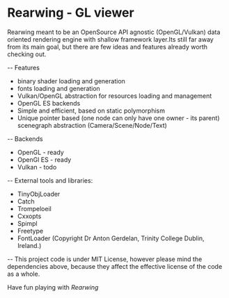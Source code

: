 # Rearwing - GL viewer

Rearwing meant to be an OpenSource API agnostic (OpenGL/Vulkan) data oriented rendering engine with shallow framework layer.Its still far away from its main goal, but there are few ideas and features already worth checking out.

-- Features
- binary shader loading and generation
- fonts loading and generation
- Vulkan/OpenGL abstraction for resources loading and management
- OpenGL ES backends
- Simple and efficient, based on static polymorphism 
- Unique pointer based (one node can only have one owner - its parent) scenegraph abstraction (Camera/Scene/Node/Text)

-- Backends
- OpenGL - ready
- OpenGl ES - ready
- Vulkan - todo

-- External tools and libraries:
- TinyObjLoader
- Catch
- Trompeloeil
- Cxxopts
- Spimpl
- Freetype
- FontLoader (Copyright Dr Anton Gerdelan, Trinity College Dublin, Ireland.)

-- This project code is under MIT License, however please mind the dependencies above, because they affect the
 effective license of the code as a whole.

Have fun playing with *Rearwing*
